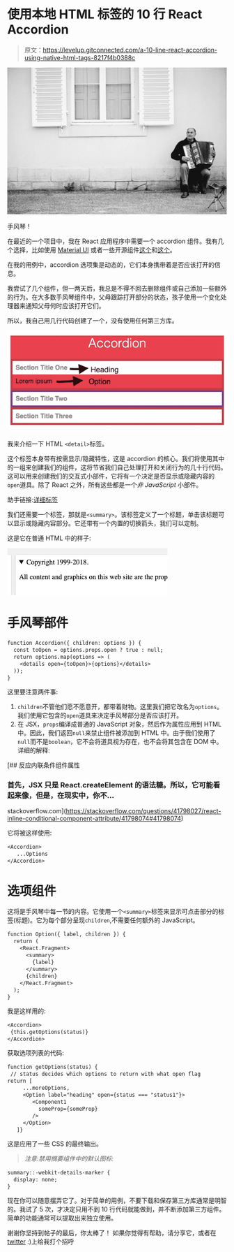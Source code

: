 # 使用本地 HTML 标签的 10 行 React Accordion

> 原文：<https://levelup.gitconnected.com/a-10-line-react-accordion-using-native-html-tags-8217f4b0388c>

![](img/48f942022a7a91c753158a4c5fd3b2e6.png)

手风琴！

在最近的一个项目中，我在 React 应用程序中需要一个 accordion 组件。我有几个选择，比如使用 [Material UI](https://v1.material-ui.com/demos/expansion-panels/) 或者一些开源组件[这个](https://reactjsexample.com/tag/accordion/)和[这个](https://codepen.io/adamaoc/pen/wBGGQv)。

在我的用例中，accordion 选项集是动态的，它们本身携带着是否应该打开的信息。

我尝试了几个组件，但一两天后，我总是不得不回去删除组件或自己添加一些额外的行为。在大多数手风琴组件中，父母跟踪打开部分的状态，孩子使用一个变化处理器来通知父母何时应该打开它们。

所以，我自己用几行代码创建了一个，没有使用任何第三方库。

![](img/156db9f993595f91a7298984de11d0b0.png)

我来介绍一下 HTML `<detail>`标签。

这个标签本身带有按需显示/隐藏特性，这是 accordion 的核心。我们将使用其中的一组来创建我们的组件，这将节省我们自己处理打开和关闭行为的几十行代码。这可以用来创建我们的交互式小部件，它将有一个决定是否显示或隐藏内容的`open`道具。除了 React 之外，所有这些都是一个*非 JavaScript* 小部件。

助手链接:[详细标签](https://www.w3schools.com/tags/tag_details.asp)

我们还需要一个标签，那就是`<summary>`。该标签定义了一个标题，单击该标题可以显示或隐藏内容部分。它还带有一个内置的切换箭头，我们可以定制。

这是它在普通 HTML 中的样子:

![](img/be502c62d283421c1b8042970347d9c8.png)

# 手风琴部件

```
function Accordion({ children: options }) {
  const toOpen = options.props.open ? true : null;
  return options.map(options => (
    <details open={toOpen}>{options}</details>
  ));
}
```

这里要注意两件事:

1.  `children`不管他们愿不愿意开，都带着财物。这里我们把它改名为`options`。我们使用它包含的`open`道具来决定手风琴部分是否应该打开。
2.  在 JSX，`props`编译成普通的 JavaScript 对象，然后作为属性应用到 HTML 中。因此，我们返回`null`来禁止组件被添加到 HTML 中。由于我们使用了`null`而不是`boolean`，它不会将道具视为存在，也不会将其包含在 DOM 中。详细的解释:

[](https://stackoverflow.com/questions/41798027/react-inline-conditional-component-attribute/41798074#41798074) [## 反应内联条件组件属性

### 首先，JSX 只是 React.createElement 的语法糖。所以，它可能看起来像，但是，在现实中，你不…

stackoverflow.com](https://stackoverflow.com/questions/41798027/react-inline-conditional-component-attribute/41798074#41798074) 

它将被这样使用:

```
<Accordion>
   ...Options
</Accordion>
```

# 选项组件

这将是手风琴中每一节的内容。它使用一个`<summary>`标签来显示可点击部分的标签(标题)。它为每个部分呈现`children`,不需要任何额外的 JavaScript。

```
function Option({ label, children }) {
  return (
    <React.Fragment>
      <summary>
        {label}
      </summary>
      {children}
    </React.Fragment>
  );
}
```

我是这样用的:

```
<Accordion>
 {this.getOptions(status)}
</Accordion>
```

获取选项列表的代码:

```
function getOptions(status) {
 // status decides which options to return with what open flag
return [
     ...moreOptions, 
     <Option label="heading" open={status === "status1"}>
        <Component1
          someProp={someProp}
        />
     </Option>
   ]}
```

这是应用了一些 CSS 的最终输出。

> *注意:禁用摘要组件中的默认图标:*

```
summary::-webkit-details-marker {
  display: none;
}
```

现在你可以随意摆弄它了。对于简单的用例，不要下载和保存第三方库通常是明智的。我试了 5 次，才决定只用不到 10 行代码就能做到，并不断添加第三方组件。简单的功能通常可以提取出来独立使用。

谢谢你坚持到帖子的最后，你太棒了！
如果你觉得有帮助，请分享它，或者在 [twitter](https://twitter.com/Dpkahuja) :)上给我打个招呼